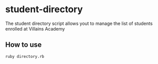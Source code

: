 # student-directory #

The student directory script allows yout to manage the list of students enrolled at Villains Academy

## How to use ##

```shell 
ruby directory.rb
```

